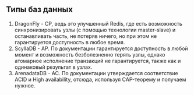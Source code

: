 ## Типы баз данных
1. DragonFly - CP, ведь это улучшенный Redis, где есть возможность синхронизировать узлы (с помощью технологии master-slave) и останавливать часть, не потеряв ничего, но при этом не гарантируется доступность в любое время.
2. ScyllaDB - AP. По документации гарантируется доступность в любой момент и возможность безболезненно терять узлы, однако атомарное исполнение транзакций не гарантируется, также как и одинаковый результат в узлах.
3. ArenadataDB - AC. По документации утверждается соответствие ACID и High availability, отсюда, используя CAP-теорему и получаем нужное.
